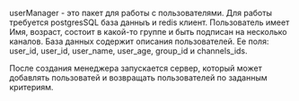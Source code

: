 userManager - это пакет для работы с пользователями. Для работы требуется postgresSQL база данныъ и redis клиент. 
Пользователь имеет Имя, возраст, состоит в какой-то группе и быть подписан на несколько каналов.
База данных содержит описания пользователей. Ее поля: user_id, user_id, user_name, user_age, group_id и channels_ids.

После создания менеджера запускается сервер, который может добавлять пользоватей и возвращать пользователей по заданным критериям.